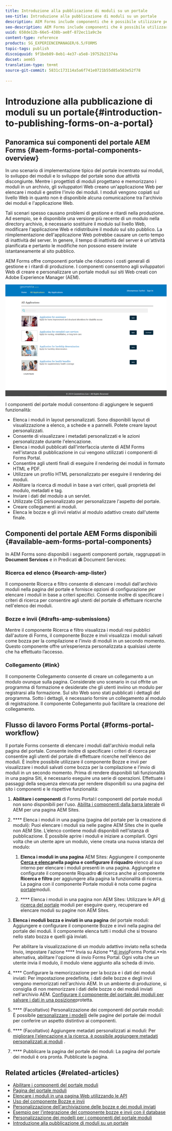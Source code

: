 ```yaml
---
title: Introduzione alla pubblicazione di moduli su un portale
seo-title: Introduzione alla pubblicazione di moduli su un portale
description: AEM Forms include componenti che è possibile utilizzare per creare il portale dei moduli. In questi articoli vengono presentati i componenti del portale moduli disponibili.
seo-description: AEM Forms include componenti che è possibile utilizzare per creare il portale dei moduli. In questi articoli vengono presentati i componenti del portale moduli disponibili.
uuid: 658de12b-66e5-438b-ae8f-872ec11a9c3e
content-type: reference
products: SG_EXPERIENCEMANAGER/6.5/FORMS
topic-tags: publish
discoiquuid: 9f1beb89-8eb1-4e37-a5e8-19752b21374a
docset: aem65
translation-type: tm+mt
source-git-commit: 5831c173114a5a6f741e0721b55d85a583e52f78

---
```



# Introduzione alla pubblicazione di moduli su un portale{#introduction-to-publishing-forms-on-a-portal}

## Panoramica sui componenti del portale AEM Forms {#aem-forms-portal-components-overview}

In uno scenario di implementazione tipico del portale incentrato sui moduli, lo sviluppo dei moduli e lo sviluppo del portale sono due attività discongiunte. Mentre i progettisti di moduli progettano e memorizzano i moduli in un archivio, gli sviluppatori Web creano un&#39;applicazione Web per elencare i moduli e gestire l&#39;invio dei moduli. I moduli vengono copiati sul livello Web in quanto non è disponibile alcuna comunicazione tra l&#39;archivio dei moduli e l&#39;applicazione Web.

Tali scenari spesso causano problemi di gestione e ritardi nella produzione. Ad esempio, se è disponibile una versione più recente di un modulo nella directory archivio, è necessario sostituire il modulo sul livello Web, modificare l&#39;applicazione Web e ridistribuire il modulo sul sito pubblico. La riimplementazione dell&#39;applicazione Web potrebbe causare un certo tempo di inattività del server. In genere, il tempo di inattività del server è un&#39;attività pianificata e pertanto le modifiche non possono essere inviate istantaneamente al sito pubblico.

AEM Forms offre componenti portale che riducono i costi generali di gestione e i ritardi di produzione. I componenti consentono agli sviluppatori Web di creare e personalizzare un portale moduli sui siti Web creati con Adobe Experience Manager (AEM).

![Portale AEM Forms](assets/aem-forms-portal.png)

I componenti del portale moduli consentono di aggiungere le seguenti funzionalità:

* Elenca i moduli in layout personalizzati. Sono disponibili layout di visualizzazione a elenco, a schede e a pannelli. Potete creare layout personalizzati.
* Consente di visualizzare i metadati personalizzati e le azioni personalizzate durante l&#39;elencazione.
* Elenca i moduli pubblicati dall&#39;interfaccia utente di AEM Forms nell&#39;istanza di pubblicazione in cui vengono utilizzati i componenti di Forms Portal.
* Consentire agli utenti finali di eseguire il rendering dei moduli in formato HTML e PDF.
* Utilizzare un profilo HTML personalizzato per eseguire il rendering dei moduli.
* Abilitare la ricerca di moduli in base a vari criteri, quali proprietà del modulo, metadati e tag.
* Inviare i dati del modulo a un servlet.
* Utilizzate CSS personalizzato per personalizzare l&#39;aspetto del portale.
* Creare collegamenti ai moduli.
* Elenca le bozze e gli invii relativi al modulo adattivo creato dall&#39;utente finale.

## Componenti del portale AEM Forms disponibili {#available-aem-forms-portal-components}

In AEM Forms sono disponibili i seguenti componenti portale, raggruppati in **Document Services** e in Predicati **di** Document Services:

### Ricerca ed elenco {#search-amp-lister}

Il componente Ricerca e filtro consente di elencare i moduli dall&#39;archivio moduli nella pagina del portale e fornisce opzioni di configurazione per elencare i moduli in base a criteri specifici. Consente inoltre di specificare i criteri di ricerca per consentire agli utenti del portale di effettuare ricerche nell&#39;elenco dei moduli.

### Bozze e invii {#drafts-amp-submissions}

Mentre il componente Ricerca e filtro visualizza i moduli resi pubblici dall&#39;autore di Forms, il componente Bozze e invii visualizza i moduli salvati come bozza per la compilazione e l&#39;invio di moduli in un secondo momento. Questo componente offre un’esperienza personalizzata a qualsiasi utente che ha effettuato l’accesso.

### Collegamento {#link}

Il componente Collegamento consente di creare un collegamento a un modulo ovunque sulla pagina. Considerate uno scenario in cui offrite un programma di formazione e desiderate che gli utenti inviino un modulo per registrarsi alla formazione. Sul sito Web sono stati pubblicati i dettagli del programma. Sotto i dettagli, è necessario fornire un collegamento al modulo di registrazione. Il componente Collegamento può facilitare la creazione del collegamento.

## Flusso di lavoro Forms Portal {#forms-portal-workflow}

Il portale Forms consente di elencare i moduli dall&#39;archivio moduli nella pagina del portale. Consente inoltre di specificare i criteri di ricerca per consentire agli utenti del portale di effettuare ricerche nell&#39;elenco dei moduli. È inoltre possibile utilizzare il componente Bozze e invii per visualizzare i moduli salvati come bozza per la compilazione e l&#39;invio di moduli in un secondo momento. Prima di rendere disponibili tali funzionalità in una pagina Siti, è necessario eseguire una serie di operazioni. Effettuate i passaggi della sequenza elencata per rendere disponibili su una pagina del sito i componenti e le rispettive funzionalità:

1. **Abilitare i componenti** di Forms Portal:I componenti del portale moduli non sono disponibili per l&#39;uso. [Abilita i componenti dalla barra laterale](/help/forms/using/enabling-forms-portal-components.md) di AEM per una pagina AEM Sites.
1. **** Elenca i moduli in una pagina (pagina del portale per la creazione di moduli): Puoi elencare i moduli sia nelle pagine AEM Sites che in quelle non AEM Site. L’elenco contiene moduli disponibili nell’istanza di pubblicazione. È possibile aprire i moduli e iniziare a compilarli. Ogni volta che un utente apre un modulo, viene creata una nuova istanza del modulo:

   1. **Elenca i moduli in una pagina** AEM Sites: Aggiungere il componente **[Cerca e elenca](../../forms/using/creating-form-portal-page.md)**nella pagina e configurare il riquadro**[](../../forms/using/creating-form-portal-page.md#p-list-pane-p)** elenco al suo interno per elencare i moduli presenti in una pagina. Aggiungete e configurate il componente Riquadro **di** ricerca anche al componente **Ricerca e filtro** per aggiungere alla pagina la funzionalità di ricerca. La pagina con il componente Portale moduli è nota come pagina [portale](../../forms/using/creating-form-portal-page.md)moduli.

   1. **** Elenca i moduli in una pagina non AEM Sites: Utilizzare le API [di ricerca del portale](/help/forms/using/listing-forms-webpage-using-apis.md) moduli per eseguire query, recuperare ed elencare moduli su pagine non AEM Sites.

1. **Elenca i moduli bozza e inviati in una pagina** del portale moduli: Aggiungere e configurare il componente Bozze e invii nella pagina del portale dei moduli. Il componente elenca tutti i moduli che si trovano nello stato bozza e quelli già inviati.

   Per abilitare la visualizzazione di un modulo adattivo inviato nella scheda Invio, impostare l&#39;azione **** Invia su Azione **[di invio](configuring-submit-actions.md)Forms Portal.**In alternativa, abilitare l&#39;opzione di invio Forms Portal. Ogni volta che un utente invia il modulo, il modulo viene aggiunto alla scheda di invio.

1. **** Configurare la memorizzazione per la bozza e i dati dei moduli inviati: Per impostazione predefinita, i dati delle bozze e degli invii vengono memorizzati nell&#39;archivio AEM. In un ambiente di produzione, si consiglia di non memorizzare i dati delle bozze o dei moduli inviati nell&#39;archivio AEM. [Configurare il componente del portale dei moduli per salvare i dati in una posizione](../../forms/using/draft-submission-component.md#customizing-the-storage)protetta.
1. **** (Facoltativo) Personalizzazione dei componenti del portale moduli: È possibile [personalizzare i modelli](../../forms/using/customizing-templates-forms-portal-components.md) delle pagine del portale dei moduli per conferire un aspetto distintivo ai componenti.
1. **** (Facoltativo) Aggiungere metadati personalizzati ai moduli: Per [migliorare l&#39;elencazione e la ricerca, è possibile aggiungere metadati personalizzati ai moduli](../../forms/using/customizing-templates-forms-portal-components.md) .
1. **** Pubblicare la pagina del portale dei moduli: La pagina del portale dei moduli è ora pronta. Pubblicate la pagina.

## Related articles {#related-articles}

* [Abilitare i componenti del portale moduli](/help/forms/using/enabling-forms-portal-components.md)
* [Pagina del portale moduli](../../forms/using/creating-form-portal-page.md)
* [Elencare i moduli in una pagina Web utilizzando le API](/help/forms/using/listing-forms-webpage-using-apis.md)
* [Uso del componente Bozze e invii](../../forms/using/draft-submission-component.md)
* [Personalizzazione dell&#39;archiviazione delle bozze e dei moduli inviati](../../forms/using/draft-submission-component.md#customizing-the-storage)
* [Esempio per l’integrazione del componente bozze e invii con il database](integrate-draft-submission-database.md)
* [Personalizzazione dei modelli per i componenti del portale moduli](../../forms/using/customizing-templates-forms-portal-components.md)
* [Introduzione alla pubblicazione di moduli su un portale](../../forms/using/introduction-publishing-forms.md)

